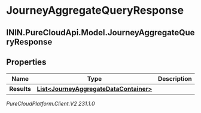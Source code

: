 # JourneyAggregateQueryResponse

## ININ.PureCloudApi.Model.JourneyAggregateQueryResponse

## Properties

|Name | Type | Description | Notes|
|------------ | ------------- | ------------- | -------------|
| **Results** | [**List&lt;JourneyAggregateDataContainer&gt;**](JourneyAggregateDataContainer) |  | [optional] |



_PureCloudPlatform.Client.V2 231.1.0_
